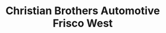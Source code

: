 ---
title: "Christian Brothers Automotive Frisco West"
url: /frisco/christian-brothers-automotive-frisco-west/
shop: Autowerkstatt
---